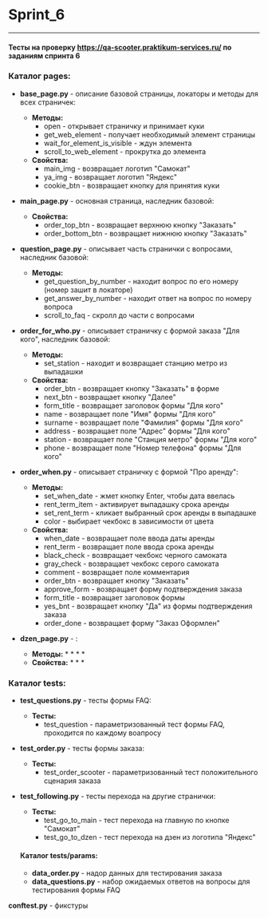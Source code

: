 # Sprint_6
---
#### Тесты на проверку https://qa-scooter.praktikum-services.ru/ по заданиям спринта 6

### Каталог pages:
* __base_page.py__ - описание базовой страницы, локаторы и методы для всех страничек:
  * **Методы:**
    * open - открывает страничку и принимает куки
    * get_web_element - получает необходимый элемент страницы
    * wait_for_element_is_visible - ждун элемента
    * scroll_to_web_element - прокрутка до элемента
  * **Свойства:**
    * main_img - возвращает логотип "Самокат"
    * ya_img - возвращает логотип "Яндекс"
    * cookie_btn - возвращает кнопку для принятия куки

    
* __main_page.py__ - основная страница, наследник базовой:
  * **Свойства:**
    * order_top_btn - возвращает верхнюю кнопку "Заказать"
    * order_bottom_btn - возвращает нижнюю кнопку "Заказать"

    
* __question_page.py__ - описывает часть странички с вопросами, наследник базовой:
  * **Методы:**
    * get_question_by_number - находит вопрос по его номеру (номер зашит в локаторе)
    * get_answer_by_number - находит ответ на вопрос по номеру вопроса
    * scroll_to_faq - скролл до части с вопросами


* __order_for_who.py__ - описывает страничку с формой заказа "Для кого", наследник базовой:
  * **Методы:**
    * set_station - находит и возвращает станцию метро из выпадашки
  * **Свойства:**
    * order_btn - возвращает кнопку "Заказать" в форме
    * next_btn - возвращает кнопку "Далее"
    * form_title - возвращает заголовок формы "Для кого"
    * name - возвращает поле "Имя" формы "Для кого"
    * surname - возвращает поле "Фамилия" формы "Для кого"
    * address - возвращает поле "Адрес" формы "Для кого"
    * station - возвращает поле "Станция метро" формы "Для кого"
    * phone - возвращает поле "Номер телефона" формы "Для кого"

    
* __order_when.py__ - описывает страничку с формой "Про аренду":
  * **Методы:**
    * set_when_date - жмет кнопку Enter, чтобы дата ввелась
    * rent_term_item - активирует выпадашку срока аренды
    * set_rent_term - кликает выбранный срок аренды в выпадашке
    * color - выбирает чекбокс в зависимости от цвета
  * **Свойства:**
    * when_date - возвращает поле ввода даты аренды
    * rent_term - возвращает поле ввода срока аренды
    * black_check - возвращает чекбокс черного самоката
    * gray_check - возвращает чекбокс серого самоката
    * comment - возвращает поле комментария
    * order_btn - возвращает кнопку "Заказать"
    * approve_form - возвращает форму подтверждения заказа
    * form_title - возвращает заголовок формы
    * yes_bnt - возвращает кнопку "Да" из формы подтверждения заказа
    * order_done - возвращает форму "Заказ Оформлен"


* __dzen_page.py__ - :
  * **Методы:**
    * 
    * 
    * 
    * 
  * **Свойства:**
    * 
    * 
    * 

### Каталог tests:
* __test_questions.py__ - тесты формы FAQ:
  * **Тесты:**
    * test_question - параметризованный тест формы FAQ, проходится по каждому воапросу

* __test_order.py__ - тесты формы заказа:
  * **Тесты:**
    * test_order_scooter - параметризованный тест положительного сценария заказа

* __test_following.py__ - тесты перехода на другие странички:
  * **Тесты:**
    * test_go_to_main - тест перехода на главную по кнопке "Самокат"
    * test_go_to_dzen - тест перехода на дзен из логотипа "Яндекс"
  
  #### Каталог tests/params:
  * __data_order.py__ - надор данных для тестирования заказа
  * __data_questions.py__ - набор ожидаемых ответов на вопросы для тестирования формы FAQ

__conftest.py__ - фикстуры
